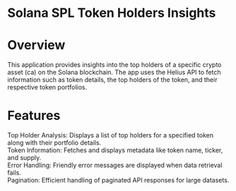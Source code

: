 # Solana SPL Token Holders Insights

<h1>Overview</h1>
This application provides insights into the top holders of a specific crypto asset (ca) on the Solana blockchain. The app uses the Helius API to fetch information such as token details, the top holders of the token, and their respective token portfolios.

<h1>Features</h1>
Top Holder Analysis: Displays a list of top holders for a specified token along with their portfolio details. <br />
Token Information: Fetches and displays metadata like token name, ticker, and supply. <br />
Error Handling: Friendly error messages are displayed when data retrieval fails. <br />
Pagination: Efficient handling of paginated API responses for large datasets.
